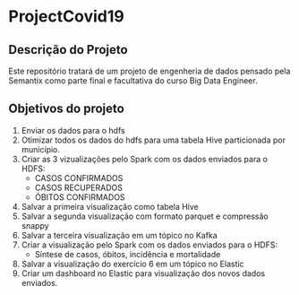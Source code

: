 # ProjectCovid19
## Descrição do Projeto

Este repositório tratará de um projeto de engenheria de dados pensado pela Semantix como parte final e facultativa do curso Big Data Engineer. 

## Objetivos do projeto

1. Enviar os dados para o hdfs
2. Otimizar todos os dados do hdfs para uma tabela Hive particionada por município.
3. Criar as 3 vizualizações pelo Spark com os dados enviados para o HDFS: 
    - CASOS CONFIRMADOS
    - CASOS RECUPERADOS
    - ÓBITOS CONFIRMADOS
4. Salvar a primeira visualização como tabela Hive
5. Salvar a segunda visualização com formato parquet e compressão snappy
6. Salvar a terceira visualização em um tópico no Kafka
7. Criar a visualização pelo Spark com os dados enviados para o HDFS:
    - Síntese de casos, óbitos, incidência e mortalidade
8. Salvar a visualização do exercício 6 em um tópico no Elastic
9. Criar um dashboard no Elastic para visualização dos novos dados enviados. 

